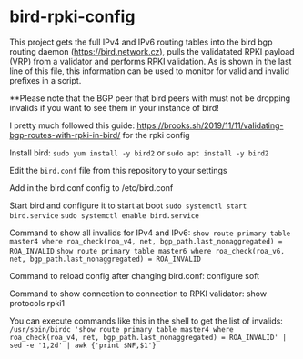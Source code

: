 # bird-rpki-config
 
 This project gets the full IPv4 and IPv6 routing tables into the bird bgp routing daemon (https://bird.network.cz), pulls the validatated RPKI payload (VRP) from a validator and performs RPKI validation.  As is shown in the last line of this file, this information can be used to monitor for valid and invalid prefixes in a script.

**Please note that the BGP peer that bird peers with must not be dropping invalids if you want to see them in your instance of bird!

I pretty much followed this guide: https://brooks.sh/2019/11/11/validating-bgp-routes-with-rpki-in-bird/ for the rpki config

Install bird:
`sudo yum install -y bird2`
or
`sudo apt install -y bird2`

Edit the `bird.conf` file from this repository to your settings

Add in the bird.conf config to /etc/bird.conf 

Start bird and configure it to start at boot
`sudo systemctl start bird.service`
`sudo systemctl enable bird.service`

Command to show all invalids for IPv4 and IPv6:
`show route primary table master4 where roa_check(roa_v4, net, bgp_path.last_nonaggregated) = ROA_INVALID`
`show route primary table master6 where roa_check(roa_v6, net, bgp_path.last_nonaggregated) = ROA_INVALID`

Command to reload config after changing bird.conf:
configure soft

Command to show connection to connection to RPKI validator:
show protocols rpki1

You can execute commands like this in the shell to get the list of invalids:
`/usr/sbin/birdc 'show route primary table master4 where roa_check(roa_v4, net, bgp_path.last_nonaggregated) = ROA_INVALID' | sed -e '1,2d' | awk {'print $NF,$1'}`

